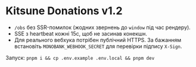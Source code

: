 # Kitsune Donations v1.2
- `/obs` без SSR-помилок (жодних звернень до `window` під час рендеру).
- SSE з heartbeat кожні 15с, щоб не засинав конекшн.
- Для реального вебхука потрібен публічний HTTPS. За бажанням встановіть `MONOBANK_WEBHOOK_SECRET` для перевірки підпису `X-Sign`.

Запуск: `pnpm i && cp .env.example .env.local && pnpm dev`
